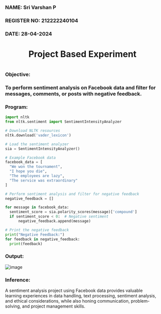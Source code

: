 <H3>NAME: Sri Varshan P</H3>
<H3>REGISTER NO: 212222240104</H3>
<H3>DATE: 28-04-2024</H3>
<H1 Align="center">Project Based Experiment<H1>
<H3>Objective:<H3>
To perform sentiment analysis on Facebook data and filter for messages, comments, or posts with negative feedback.

<H3>Program:</H3>
  
  ```py
import nltk
from nltk.sentiment import SentimentIntensityAnalyzer
 ```

```py
# Download NLTK resources 
nltk.download('vader_lexicon')

# Load the sentiment analyzer
sia = SentimentIntensityAnalyzer()

# Example Facebook data 
facebook_data = [
  "We won the tournament",
  "I hope you die",
  "The employees are lazy",
  "The service was extraordinary"
]

# Perform sentiment analysis and filter for negative feedback
negative_feedback = []

for message in facebook_data:
  sentiment_score = sia.polarity_scores(message)['compound']
  if sentiment_score < 0:  # Negative sentiment
      negative_feedback.append(message)

# Print the negative feedback
print("Negative Feedback:")
for feedback in negative_feedback:
  print(feedback)
```

<H3>Output:</H3>

![image](https://github.com/PSriVarshan/Project-Based-Experiment-AAI/assets/114944059/52a164c6-3c0e-4429-9050-f0d4bbc6b40d)

<H3>Inference:</H3>

 A sentiment analysis project using Facebook data provides valuable learning experiences in data handling, text processing, sentiment analysis, and ethical considerations, while also honing communication, problem-solving, and project management skills.
